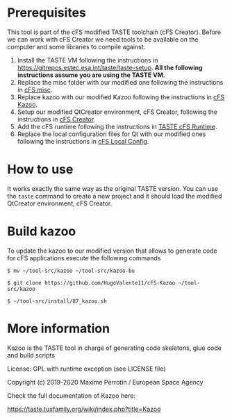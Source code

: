 # Prerequisites
This tool is part of the cFS modified TASTE toolchain (cFS Creator). Before we can work with cFS Creator we need tools to be available on the computer and some libraries to compile against.

1. Install the TASTE VM following the instructions in https://gitrepos.estec.esa.int/taste/taste-setup. <strong>All the following instructions assume you are using the TASTE VM.</strong>
2. Replace the misc folder with our modified one following the instructions in [cFS misc](https://gitlab.com/aurora-software/cFS-misc).
3. Replace kazoo with our modified Kazoo following the instructions in [cFS Kazoo](https://github.com/HugoValente11/cFS-Kazoo).
4. Setup our modified QtCreator environment, cFS Creator, following the instructions in [cFS Creator](https://gitlab.com/aurora-software/cFS-Creator).
5. Add the cFS runtime following the instructions in [TASTE cFS Runtime](https://gitlab.com/aurora-software/taste-cfs-runtime).
6. Replace the local configuration files for Qt with our modified ones following the instructions in [cFS Local Config](https://gitlab.com/aurora-software/cFS-local-config).

# How to use
It works exactly the same way as the original TASTE version. You can use the `taste` command to create a new project and it should load the modified QtCreator environment, cFS Creator.

# Build kazoo
To update the kazoo to our modified version that allows to generate code for cFS applications execute the following commands

`$ mv ~/tool-src/kazoo ~/tool-src/kazoo-bu`

`$ git clone https://github.com/HugoValente11/cFS-Kazoo ~/tool-src/kazoo`

`$ ~/tool-src/install/87_kazoo.sh`


# More information 
Kazoo is the TASTE tool in charge of generating code skeletons, glue code and build scripts

License: GPL with runtime exception (see LICENSE file)

Copyright (c) 2019-2020 Maxime Perrotin / European Space Agency

Check the full documentation of Kazoo here:

https://taste.tuxfamily.org/wiki/index.php?title=Kazoo
